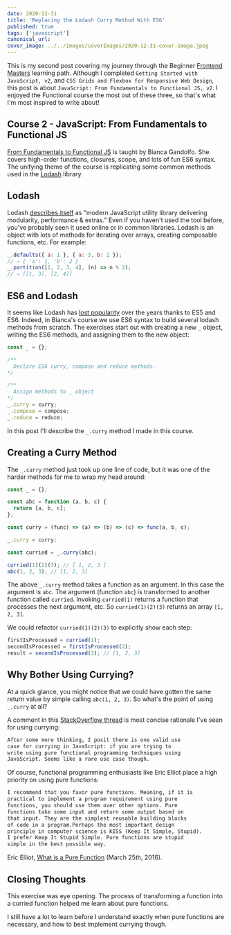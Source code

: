 ```yaml
---
date: 2020-12-31
title: 'Replacing the Lodash Curry Method With ES6'
published: true
tags: ['javascript']
canonical_url:
cover_image: ../../images/coverImages/2020-12-31-cover-image.jpeg
---
```


This is my second post covering my journey through the Beginner [Frontend Masters](https://frontendmasters.com/) learning path. Although I completed `Getting Started with JavaScript, v2`, and `CSS Grids and Flexbox for Responsive Web Design`, this post is about `JavaScript: From Fundamentals to Functional JS, v2`. I enjoyed the Functional course the most out of these three, so that's what I'm most inspired to write about!

## Course 2 - JavaScript: From Fundamentals to Functional JS

[From Fundamentals to Functional JS](https://frontendmasters.com/courses/js-fundamentals-functional-v2/) is taught by Bianca Gandolfo. She covers high-order functions, closures, scope, and lots of fun ES6 syntax. The unifying theme of the course is replicating some common methods used in the [Lodash](https://lodash.com/) library.

## Lodash

Lodash [describes itself](https://lodash.com/) as "modern JavaScript utility library delivering modularity, performance & extras." Even if you haven't used the tool before, you've probably seen it used online or in common libraries. Lodash is an object with lots of methods for iterating over arrays, creating composable functions, etc. For example:

```javascript
_.defaults({ a: 1 }, { a: 3, b: 2 });
// → { 'a': 1, 'b': 2 }
_.partition([1, 2, 3, 4], (n) => n % 2);
// → [[1, 3], [2, 4]]
```

## ES6 and Lodash

It seems like Lodash has [lost popularity](https://github.com/you-dont-need/You-Dont-Need-Lodash-Underscore) over the years thanks to ES5 and ES6. Indeed, in Bianca's course we use ES6 syntax to build several lodash methods from scratch. The exercises start out with creating a new `_` object, writing the ES6 methods, and assigning them to the new object:

```javascript
const _ = {};

/**
  Declare ES6 curry, compose and reduce methods. 
*/

/**
  Assign methods to _ object
*/
_.curry = curry;
_.compose = compose;
_.reduce = reduce;
```

In this post I'll describe the `_.curry` method I made in this course.

## Creating a Curry Method

The `_.curry` method just took up one line of code, but it was one of the harder methods for me to wrap my head around:

```javascript
const _ = {};

const abc = function (a, b, c) {
  return [a, b, c];
};

const curry = (func) => (a) => (b) => (c) => func(a, b, c);

_.curry = curry;

const curried = _.curry(abc);

curried(1)(2)(3); // [ 1, 2, 3 ]
abc(1, 2, 3); // [1, 2, 3]
```

The above `_.curry` method takes a function as an argument. In this case the argument is `abc`. The argument (function `abc`) is transformed to another function called `curried`. Invoking `curried(1)` returns a function that processes the next argument, etc. So `curried(1)(2)(3)` returns an array `[1, 2, 3]`.

We could refactor `curried(1)(2)(3)` to explicitly show each step:

```javascript
firstIsProcessed = curried(1);
secondIsProcessed = firstIsProcessed(2);
result = secondIsProcessed(3); // [1, 2, 3]
```

## Why Bother Using Currying?

At a quick glance, you might notice that we could have gotten the same return value by simple calling `abc(1, 2, 3)`. So what's the point of using `_.curry` at all?

A comment in this [StackOverflow thread](https://stackoverflow.com/questions/113780/javascript-curry-what-are-the-practical-applications) is most concise rationale I've seen for using currying:

```markdown
After some more thinking, I posit there is one valid use
case for currying in JavaScript: if you are trying to
write using pure functional programming techniques using
JavaScript. Seems like a rare use case though.
```

Of course, functional programming enthusiasts like Eric Elliot place a high priority on using pure functions:

```markdown
I recommend that you favor pure functions. Meaning, if it is
practical to implement a program requirement using pure
functions, you should use them over other options. Pure
functions take some input and return some output based on
that input. They are the simplest reusable building blocks
of code in a program.Perhaps the most important design
principle in computer science is KISS (Keep It Simple, Stupid).
I prefer Keep It Stupid Simple. Pure functions are stupid
simple in the best possible way.
```

Eric Elliot, [What is a Pure Function](https://medium.com/javascript-scene/master-the-javascript-interview-what-is-a-pure-function-d1c076bec976) (March 25th, 2016).

## Closing Thoughts

This exercise was eye opening. The process of transforming a function into a curried function helped me learn about pure functions.

I still have a lot to learn before I understand exactly when pure functions are necessary, and how to best implement currying though.
